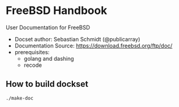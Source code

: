 FreeBSD Handbook
=======================

User Documentation for FreeBSD

* Docset author: Sebastian Schmidt (@publicarray)
* Documentation Source: https://download.freebsd.org/ftp/doc/
* prerequisites:
  * golang and dashing
  * recode

## How to build dockset

```bash
./make-doc
```
